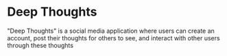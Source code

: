 # Deep Thoughts

"Deep Thoughts" is a social media application where users can create an account, post their thoughts for others to see, and interact with other users through these thoughts